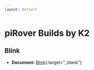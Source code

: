 ```yaml
---
layout: default
---
```


# piRover Builds by K2

## Blink

- **Document:** [Blink](Blink.pdf){:target="_blank"}


